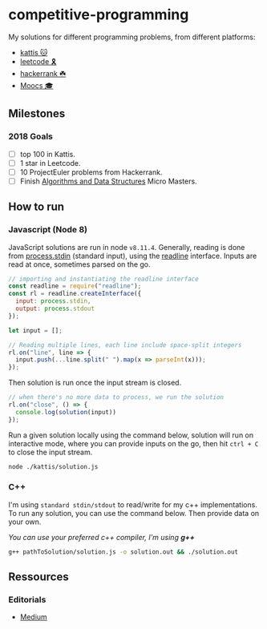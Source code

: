 # competitive-programming

My solutions for different programming problems, from different platforms:

- [kattis 🐱](https://open.kattis.com)
- [leetcode 🎗](https://leetcode.com/)
- [hackerrank ☘️](https://hackerrank.com/)
- [Moocs 🎓](https://www.edx.org/)

## Milestones

### 2018 Goals

- [ ] top 100 in Kattis.
- [ ] 1 star in Leetcode.
- [ ] 10 ProjectEuler problems from Hackerrank.
- [ ] Finish [Algorithms and Data Structures](https://www.edx.org/micromasters/ucsandiegox-algorithms-and-data-structures) Micro Masters.

## How to run

### Javascript (Node 8)

JavaScript solutions are run in node `v8.11.4`.
Generally, reading is done from [process.stdin](https://nodejs.org/api/process.html#process_process_stdin) (standard input), using the [readline](https://nodejs.org/api/readline.html) interface. Inputs are read at once, sometimes parsed on the go.

```js
// importing and instantiating the readline interface
const readline = require("readline");
const rl = readline.createInterface({
  input: process.stdin,
  output: process.stdout
});

let input = [];

// Reading multiple lines, each line include space-split integers
rl.on("line", line => {
  input.push(...line.split(" ").map(x => parseInt(x)));
});
```

Then solution is run once the input stream is closed.

```js
// when there's no more data to process, we run the solution
rl.on("close", () => {
  console.log(solution(input))
});
```

Run a given solution locally using the command below, solution will run on interactive mode, where you can provide inputs on the go, then hit `ctrl + C` to close the input stream.

```bash
node ./kattis/solution.js
```

### C++

I'm using `standard stdin/stdout` to read/write for my c++ implementations.
To run any solution, you can use the command below. Then provide data on your own.

*You can use your preferred c++ compiler, I'm using **g++***

```bash
g++ pathToSolution/solution.js -o solution.out && ./solution.out
```

## Ressources

### Editorials

- [Medium](https://medium.com/@TheZaki)